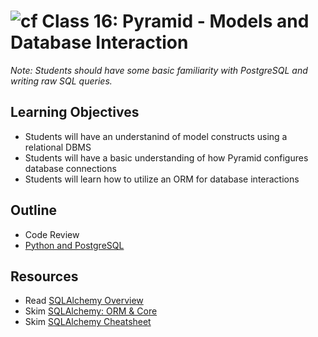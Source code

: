 # ![cf](http://i.imgur.com/7v5ASc8.png) Class 16: Pyramid - Models and Database Interaction

_Note: Students should have some basic familiarity with PostgreSQL and writing raw SQL queries._

## Learning Objectives

- Students will have an understanind of model constructs using a relational DBMS
- Students will have a basic understanding of how Pyramid configures database connections
- Students will learn how to utilize an ORM for database interactions

## Outline

- Code Review
- [Python and PostgreSQL]

<!-- links -->
[Python and PostgreSQL]: ./notes/postgresql.md

## Resources
- Read [SQLAlchemy Overview](http://docs.sqlalchemy.org/en/latest/intro.html)
- Skim [SQLAlchemy: ORM & Core](http://docs.sqlalchemy.org/en/latest/)
- Skim [SQLAlchemy Cheatsheet](https://www.codementor.io/sheena/understanding-sqlalchemy-cheat-sheet-du107lawl)

